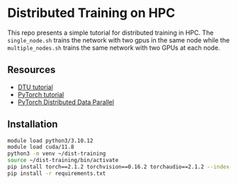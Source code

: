 # Distributed Training on HPC
This repo presents a simple tutorial for distributed training in HPC.
The `single_node.sh` trains the network with two gpus in the same node 
while the `multiple_nodes.sh` trains the same network with two GPUs at each node.

## Resources
* [DTU tutorial](https://www.hpc.dtu.dk/?page_id=4800)
* [PyTorch tutorial](https://pytorch.org/tutorials/intermediate/ddp_series_multinode.html)
* [PyTorch Distributed Data Parallel](https://pytorch.org/tutorials/intermediate/ddp_tutorial.html)

## Installation
```bash
module load python3/3.10.12
module load cuda/11.8
python3 -m venv ~/dist-training
source ~/dist-training/bin/activate
pip install torch==2.1.2 torchvision==0.16.2 torchaudio==2.1.2 --index-url https://download.pytorch.org/whl/cu118
pip install -r requirements.txt
```